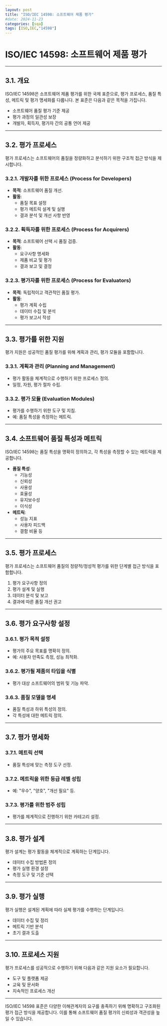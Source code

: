 ```yaml
---
layout: post
title: "ISO/IEC 14598: 소프트웨어 제품 평가"
#date: 2024-11-23
categories: [sqa]
tags: [ISO,IEC,"14598"]
---
```


# ISO/IEC 14598: 소프트웨어 제품 평가

---

## 3.1. 개요
ISO/IEC 14598은 소프트웨어 제품 평가를 위한 국제 표준으로, 평가 프로세스, 품질 특성, 메트릭 및 평가 명세화를 다룹니다. 본 표준은 다음과 같은 목적을 가집니다.

- 소프트웨어 품질 평가 기준 제공
- 평가 과정의 일관성 보장
- 개발자, 획득자, 평가자 간의 공통 언어 제공

---

## 3.2. 평가 프로세스
평가 프로세스는 소프트웨어의 품질을 정량화하고 분석하기 위한 구조적 접근 방식을 제시합니다.

### 3.2.1. 개발자를 위한 프로세스 (Process for Developers)
- **목적**: 소프트웨어 품질 개선.
- **활동**:
  - 품질 목표 설정
  - 평가 메트릭 설계 및 실행
  - 결과 분석 및 개선 사항 반영

### 3.2.2. 획득자를 위한 프로세스 (Process for Acquirers)
- **목적**: 소프트웨어 선택 시 품질 검증.
- **활동**:
  - 요구사항 명세화
  - 제품 비교 및 평가
  - 결과 보고 및 결정

### 3.2.3. 평가자를 위한 프로세스 (Process for Evaluators)
- **목적**: 독립적이고 객관적인 품질 평가.
- **활동**:
  - 평가 계획 수립
  - 데이터 수집 및 분석
  - 평가 보고서 작성

---

## 3.3. 평가를 위한 지원
평가 지원은 성공적인 품질 평가를 위해 계획과 관리, 평가 모듈을 포함합니다.

### 3.3.1. 계획과 관리 (Planning and Management)
- 평가 활동을 체계적으로 수행하기 위한 프로세스 정의.
- 일정, 자원, 평가 절차 수립.

### 3.3.2. 평가 모듈 (Evaluation Modules)
- 평가를 수행하기 위한 도구 및 지침.
- 예: 품질 특성을 측정하는 메트릭.

---

## 3.4. 소프트웨어 품질 특성과 메트릭
ISO/IEC 14598는 품질 특성을 명확히 정의하고, 각 특성을 측정할 수 있는 메트릭을 제공합니다.

- **품질 특성**:
  - 기능성
  - 신뢰성
  - 사용성
  - 효율성
  - 유지보수성
  - 이식성
- **메트릭**:
  - 성능 지표
  - 사용자 피드백
  - 결함 비율 등

---

## 3.5. 평가 프로세스
평가 프로세스는 소프트웨어 품질의 정량적/정성적 평가를 위한 단계별 접근 방식을 포함합니다.

1. 평가 요구사항 정의
2. 평가 설계 및 실행
3. 데이터 분석 및 보고
4. 결과에 따른 품질 개선 권고

---

## 3.6. 평가 요구사항 설정

### 3.6.1. 평가 목적 설정
- 평가의 주요 목표를 명확히 정의.
- 예: 사용자 만족도 측정, 성능 최적화.

### 3.6.2. 평가될 제품의 타입을 식별
- 평가 대상 소프트웨어의 범위 및 기능 파악.

### 3.6.3. 품질 모델을 명세
- 품질 특성과 하위 특성의 정의.
- 각 특성에 대한 메트릭 정의.

---

## 3.7. 평가 명세화

### 3.7.1. 메트릭 선택
- 품질 특성에 맞는 측정 도구 선정.

### 3.7.2. 메트릭을 위한 등급 레벨 성립
- 예: "우수", "양호", "개선 필요" 등.

### 3.7.3. 평가를 위한 범주 성립
- 평가를 체계적으로 진행하기 위한 카테고리 설정.

---

## 3.8. 평가 설계
평가 설계는 평가 활동을 체계적으로 계획하는 단계입니다.

- 데이터 수집 방법론 정의
- 평가 실행 환경 설정
- 측정 도구 및 기준 선택

---

## 3.9. 평가 실행
평가 실행은 설계된 계획에 따라 실제 평가를 수행하는 단계입니다.

- 데이터 수집 및 정리
- 메트릭 기반 분석
- 초기 결과 도출

---

## 3.10. 프로세스 지원
평가 프로세스를 성공적으로 수행하기 위해 다음과 같은 지원 요소가 필요합니다.

- 도구 및 플랫폼 제공
- 교육 및 문서화
- 지속적인 프로세스 개선

---

ISO/IEC 14598 표준은 다양한 이해관계자의 요구를 충족하기 위해 명확하고 구조화된 평가 접근 방식을 제공합니다. 이를 통해 소프트웨어 품질 평가의 신뢰성과 객관성을 높일 수 있습니다.
